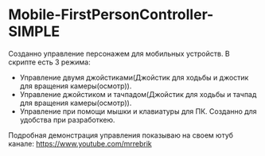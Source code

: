 # Mobile-FirstPersonController-SIMPLE
Созданно управление персонажем для мобильных устройств. В скрипте есть 3 режима:

* Управление двумя джойстиками(Джойстик для ходьбы и джостик для вращения камеры(осмотр)).
* Управление джойстиком и тачпадом(Джойстик для ходьбы и тачпад для вращения камеры(осмотр)).
* Управление при помощи мышки и клавиатуры для ПК. Созданно для удобства при разработкею.

Подробная демонстрация управления показываю на своем ютуб канале: https://www.youtube.com/mrrebrik
